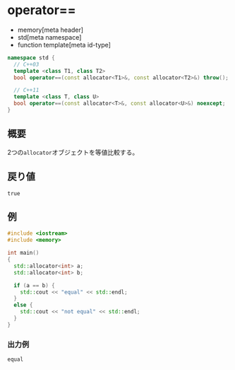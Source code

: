 # operator==
* memory[meta header]
* std[meta namespace]
* function template[meta id-type]

```cpp
namespace std {
  // C++03
  template <class T1, class T2>
  bool operator==(const allocator<T1>&, const allocator<T2>&) throw();

  // C++11
  template <class T, class U>
  bool operator==(const allocator<T>&, const allocator<U>&) noexcept;
}
```

## 概要
2つの`allocator`オブジェクトを等値比較する。


## 戻り値
`true`


## 例
```cpp example
#include <iostream>
#include <memory>

int main()
{
  std::allocator<int> a;
  std::allocator<int> b;

  if (a == b) {
    std::cout << "equal" << std::endl;
  }
  else {
    std::cout << "not equal" << std::endl;
  }
}
```

### 出力例
```
equal
```


